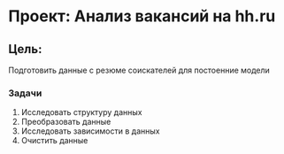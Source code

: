# Проект: Анализ вакансий на hh.ru
## Цель:
Подготовить данные с резюме соискателей для постоенние модели
### Задачи
1. Исследовать структуру данных   
2. Преобразовать данные    
3. Исследовать зависимости в данных   
4. Очистить данные   
